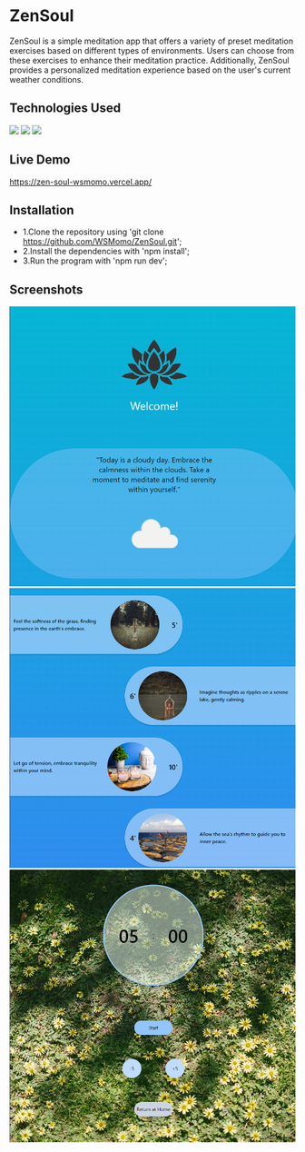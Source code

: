 # ZenSoul

ZenSoul is a simple meditation app that offers a variety of preset meditation exercises based on different types of environments. Users can choose from these exercises to enhance their meditation practice. Additionally, ZenSoul provides a personalized meditation experience based on the user's current weather conditions.

## Technologies Used

<img src="https://img.shields.io/badge/React-20232A?style=for-the-badge&logo=react&logoColor=61DAFB">
<img src="https://img.shields.io/badge/TypeScript-007ACC?style=for-the-badge&logo=typescript&logoColor=white">
<img src="https://img.shields.io/badge/Tailwind_CSS-38B2AC?style=for-the-badge&logo=tailwind-css&logoColor=white">

## Live Demo

https://zen-soul-wsmomo.vercel.app/

## Installation

- 1.Clone the repository using 'git clone https://github.com/WSMomo/ZenSoul.git';
- 2.Install the dependencies with 'npm install';
- 3.Run the program with 'npm run dev';

## Screenshots

<img src="src/assets/readme/weatherexercise.png">
<img src="src/assets/readme/exerciseslist.png">
<img src="src/assets/readme/timer.png">
